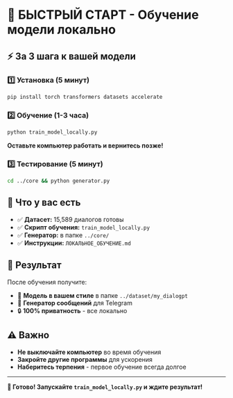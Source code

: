 # 🚀 БЫСТРЫЙ СТАРТ - Обучение модели локально

## ⚡ За 3 шага к вашей модели

### 1️⃣ Установка (5 минут)
```bash
pip install torch transformers datasets accelerate
```

### 2️⃣ Обучение (1-3 часа)
```bash
python train_model_locally.py
```
**Оставьте компьютер работать и вернитесь позже!**

### 3️⃣ Тестирование (5 минут)
```bash
cd ../core && python generator.py
```

## 📁 Что у вас есть

- ✅ **Датасет:** 15,589 диалогов готовы
- ✅ **Скрипт обучения:** `train_model_locally.py`
- ✅ **Генератор:** в папке `../core/`
- ✅ **Инструкции:** `ЛОКАЛЬНОЕ_ОБУЧЕНИЕ.md`

## 🎯 Результат

После обучения получите:
- 🤖 **Модель в вашем стиле** в папке `../dataset/my_dialogpt`
- 💬 **Генератор сообщений** для Telegram
- 🔒 **100% приватность** - все локально

## ⚠️ Важно

- **Не выключайте компьютер** во время обучения
- **Закройте другие программы** для ускорения
- **Наберитесь терпения** - первое обучение всегда долгое

---

**🎉 Готово! Запускайте `train_model_locally.py` и ждите результат!** 